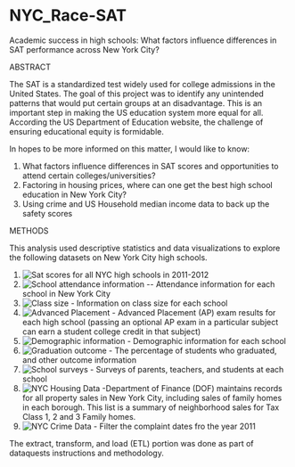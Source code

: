 # NYC_Race-SAT

Academic success in high schools: What factors influence differences in SAT performance across New York City?

ABSTRACT

The SAT is a standardized test widely used for college admissions in the United States. The goal of this project was to identify any unintended patterns that would put certain groups at an disadvantage. This is an important step in making the US education system more equal for all. According the US Department of Education website, the challenge of ensuring educational equity is formidable.

In hopes to be more informed on this matter, I would like to know:

1. What factors influence differences in SAT scores and opportunities to attend certain colleges/universities?
2. Factoring in housing prices, where can one get the best high school education in New York City?
3. Using crime and US Household median income data to back up the safety scores

METHODS

This analysis used descriptive statistics and data visualizations to explore the following datasets on New York City high schools.

1. ![Sat scores](https://data.cityofnewyork.us/Education/2012-SAT-Results/f9bf-2cp4) for all NYC high schools in 2011-2012
2. ![School attendance information](https://data.cityofnewyork.us/Education/School-Attendance-and-Enrollment-Statistics-by-Dis/7z8d-msnt) -- Attendance information for each school in New York City
3. ![Class size](https://data.cityofnewyork.us/Education/2010-2011-Class-Size-School-level-detail/urz7-pzb3) - Information on class size for each school
4. ![Advanced Placement](https://data.cityofnewyork.us/Education/AP-College-Board-2010-School-Level-Results/itfs-ms3e) - Advanced Placement (AP) exam results for each high school (passing an optional AP exam in a particular subject can earn a student college credit in that subject)
5. ![Demographic information](https://data.cityofnewyork.us/Education/School-Demographics-and-Accountability-Snapshot-20/ihfw-zy9j) - Demographic information for each school
6. ![Graduation outcome](https://data.cityofnewyork.us/Education/Graduation-Outcomes-Classes-Of-2005-2010-School-Le/vh2h-md7a) - The percentage of students who graduated, and other outcome information
7. ![School surveys](https://data.cityofnewyork.us/Education/NYC-School-Survey-2011/mnz3-dyi8) - Surveys of parents, teachers, and students at each school
8. ![NYC Housing Data](https://dev.socrata.com/foundry/data.cityofnewyork.us/5ebm-myj7) -Department of Finance (DOF) maintains records for all property sales in New York City, including sales of family homes in each borough. This list is a summary of neighborhood sales for Tax Class 1, 2 and 3 Family homes.
9. ![NYC Crime Data](https://data.cityofnewyork.us/Public-Safety/NYPD-Complaint-Data-Historic/qgea-i56i/data) - Filter the complaint dates fro the year 2011


The extract, transform, and load (ETL) portion was done as part of dataquests instructions and methodology.
